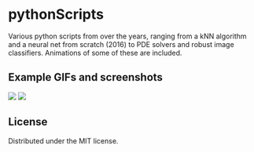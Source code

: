 # pythonScripts
Various python scripts from over the years, ranging from a kNN algorithm and a neural net from scratch (2016) to PDE solvers and robust image classifiers. Animations of some of these are included.

## Example GIFs and screenshots

<img src="https://user-images.githubusercontent.com/35423779/232046335-c740bde0-1e6d-4d87-af97-df29b879654c.gif"/>
<img src="https://user-images.githubusercontent.com/35423779/232048497-449c9d0b-819e-4fe7-8ef5-ecce70e9bd78.gif"/>

## License

Distributed under the MIT license.
